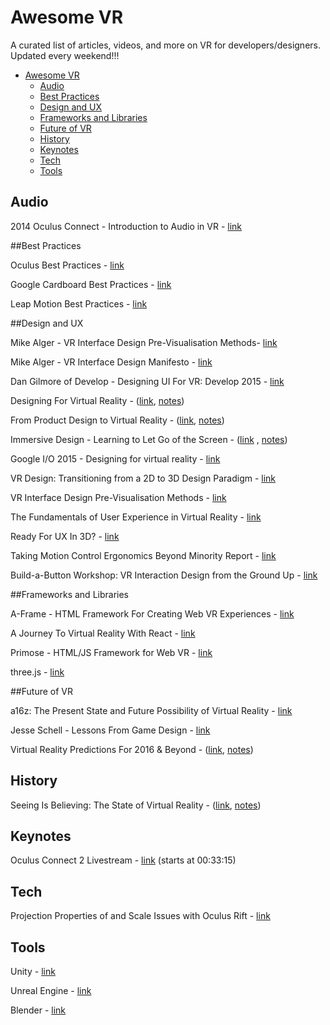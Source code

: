 # Awesome VR
A curated list of articles, videos, and more on VR for developers/designers. Updated every weekend!!!

- [Awesome VR](#awesome-vr)
	- [Audio](#audio)
	- [Best Practices](#best-practices)
	- [Design and UX](#design-and-ux)
	- [Frameworks and Libraries](#frameworks-and-libraries)
	- [Future of VR](#future-of-vr)
	- [History](#history)
	- [Keynotes](#keynotes)
	- [Tech](#tech)
	- [Tools](#tools)


## Audio

2014 Oculus Connect - Introduction to Audio in VR - [link](https://www.youtube.com/watch?v=X6wSEMh8nR8&feature=youtu.be)

##Best Practices

Oculus Best Practices - [link](https://developer.oculus.com/documentation/intro-vr/latest/concepts/book-bp/)

Google Cardboard Best Practices -  [link](https://www.google.com/design/spec-vr/designing-for-google-cardboard/a-new-dimension.html#)

Leap Motion Best Practices - [link](https://developer.leapmotion.com/assets/Leap%20Motion%20VR%20Best%20Practices%20Guidelines.pdf)


##Design and UX

Mike Alger - VR Interface Design Pre-Visualisation Methods- [link](https://vimeo.com/141330081)

Mike Alger - VR Interface Design Manifesto - [link](https://vimeo.com/116101132)

Dan Gilmore of Develop - Designing UI For VR: Develop 2015 - [link](https://www.youtube.com/watch?v=4lRhTPQroi0)

Designing For Virtual Reality - ([link](https://ustwo.com/blog/designing-for-virtual-reality-google-cardboard/), [notes](https://github.com/thejourneydude/awesome_vr/blob/master/notes/Designing-For-Virtual-Reality.md))

From Product Design to Virtual Reality - ([link](https://medium.com/google-design/from-product-design-to-virtual-reality-be46fa793e9b#.35inq8qh3),  [notes](https://github.com/thejourneydude/awesome_vr/blob/master/notes/From-Product-Design-To-Virtual-Reality.md))

Immersive Design - Learning to Let Go of the Screen - ([link](https://medium.com/backchannel/immersive-design-76499204d5f6#.h7myyf7az) , [notes](https://github.com/thejourneydude/awesome_vr/blob/master/notes/Immersive-Design-Learning-To-Let-Go-Of-The-Screen.md))

Google I/O 2015 - Designing for virtual reality - [link](https://youtu.be/Qwh1LBzz3AU)

VR Design: Transitioning from a 2D to 3D Design Paradigm - [link](https://www.youtube.com/watch?v=XjnHr_6WSqo&feature=youtu.be)

VR Interface Design Pre-Visualisation Methods - [link](https://www.youtube.com/watch?v=id86HeV-Vb8&feature=youtu.be)

The Fundamentals of User Experience in Virtual Reality - [link](http://www.blockinterval.com/project-updates/2015/10/15/user-experience-in-virtual-reality)

Ready For UX In 3D? - [link](http://www.blockinterval.com/project-updates/2015/10/27/ux-moves-to-3d)

Taking Motion Control Ergonomics Beyond Minority Report - [link](http://blog.leapmotion.com/taking-motion-control-ergonomics-beyond-minority-report/)

Build-a-Button Workshop: VR Interaction Design from the Ground Up - [link](http://blog.leapmotion.com/build-button-workshop-vr-interaction-design-ground/)

##Frameworks and Libraries

A-Frame - HTML Framework For Creating Web VR Experiences - [link](https://aframe.io/)

A Journey To Virtual Reality With React - [link](https://medium.com/@clayallsopp/a-journey-to-virtual-reality-with-react-6e3b86140a63#.rvps81eev)

Primose - HTML/JS Framework for Web VR - [link](http://www.primrosevr.com/)

three.js - [link](http://threejs.org/)


##Future of VR

a16z: The Present State and Future Possibility of Virtual Reality - [link](https://overcast.fm/+BlzGapn4Y)  

Jesse Schell - Lessons From Game Design - [link](https://vimeo.com/142191776)

Virtual Reality Predictions For 2016 & Beyond - ([link](https://medium.com/@shawnfromportland/virtual-reality-predictions-for-2016-beyond-c4d9adf9f13e#.m9exhgfvb), [notes](https://github.com/thejourneydude/awesome_vr/blob/master/notes/Virtual-Reality-Predictions-For-2016-%26-Beyond.md))


## History

Seeing Is Believing: The State of Virtual Reality - ([link](http://www.theverge.com/a/virtual-reality/intro), [notes](https://github.com/thejourneydude/awesome_vr/blob/master/notes/Seeing-Is-Believing-The-State-Of-Virtual-Reality.md))

## Keynotes

Oculus Connect 2 Livestream - [link](http://www.twitch.tv/oculus/v/17538854) (starts at 00:33:15)

## Tech

Projection Properties of and Scale Issues with Oculus Rift - [link](https://www.youtube.com/watch?v=lsKuGUYXHa4)

## Tools


Unity - [link](https://unity3d.com)

Unreal Engine - [link](https://www.unrealengine.com)

Blender - [link](https://www.blender.org/)
